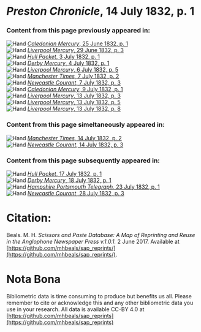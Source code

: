 # *Preston Chronicle*, 14 July 1832, p. 1  
  
### Content from this page previously appeared in:  
![Hand](http://scissorsandpaste.net/wp-content/uploads/2017/06/smallhandpointer.png) [*Caledonian Mercury*, 25 June 1832, p. 1](https://mhbeals.github.io/sap_html/Caledonian-Mercury/Caledonian-Mercury-25-June-1832-p-1)  
![Hand](http://scissorsandpaste.net/wp-content/uploads/2017/06/smallhandpointer.png) [*Liverpool Mercury*, 29 June 1832, p. 3](https://mhbeals.github.io/sap_html/Liverpool-Mercury/Liverpool-Mercury-29-June-1832-p-3)  
![Hand](http://scissorsandpaste.net/wp-content/uploads/2017/06/smallhandpointer.png) [*Hull Packet*, 3 July 1832, p. 1](https://mhbeals.github.io/sap_html/Hull-Packet/Hull-Packet-3-July-1832-p-1)  
![Hand](http://scissorsandpaste.net/wp-content/uploads/2017/06/smallhandpointer.png) [*Derby Mercury*, 4 July 1832, p. 1](https://mhbeals.github.io/sap_html/Derby-Mercury/Derby-Mercury-4-July-1832-p-1)  
![Hand](http://scissorsandpaste.net/wp-content/uploads/2017/06/smallhandpointer.png) [*Liverpool Mercury*, 6 July 1832, p. 5](https://mhbeals.github.io/sap_html/Liverpool-Mercury/Liverpool-Mercury-6-July-1832-p-5)  
![Hand](http://scissorsandpaste.net/wp-content/uploads/2017/06/smallhandpointer.png) [*Manchester Times*, 7 July 1832, p. 2](https://mhbeals.github.io/sap_html/Manchester-Times/Manchester-Times-7-July-1832-p-2)  
![Hand](http://scissorsandpaste.net/wp-content/uploads/2017/06/smallhandpointer.png) [*Newcastle Courant*, 7 July 1832, p. 3](https://mhbeals.github.io/sap_html/Newcastle-Courant/Newcastle-Courant-7-July-1832-p-3)  
![Hand](http://scissorsandpaste.net/wp-content/uploads/2017/06/smallhandpointer.png) [*Caledonian Mercury*, 9 July 1832, p. 1](https://mhbeals.github.io/sap_html/Caledonian-Mercury/Caledonian-Mercury-9-July-1832-p-1)  
![Hand](http://scissorsandpaste.net/wp-content/uploads/2017/06/smallhandpointer.png) [*Liverpool Mercury*, 13 July 1832, p. 3](https://mhbeals.github.io/sap_html/Liverpool-Mercury/Liverpool-Mercury-13-July-1832-p-3)  
![Hand](http://scissorsandpaste.net/wp-content/uploads/2017/06/smallhandpointer.png) [*Liverpool Mercury*, 13 July 1832, p. 5](https://mhbeals.github.io/sap_html/Liverpool-Mercury/Liverpool-Mercury-13-July-1832-p-5)  
![Hand](http://scissorsandpaste.net/wp-content/uploads/2017/06/smallhandpointer.png) [*Liverpool Mercury*, 13 July 1832, p. 8](https://mhbeals.github.io/sap_html/Liverpool-Mercury/Liverpool-Mercury-13-July-1832-p-8)  
  
### Content from this page simeltaneously appeared in:  
![Hand](http://scissorsandpaste.net/wp-content/uploads/2017/06/smallhandpointer.png) [*Manchester Times*, 14 July 1832, p. 2](https://mhbeals.github.io/sap_html/Manchester-Times/Manchester-Times-14-July-1832-p-2)  
![Hand](http://scissorsandpaste.net/wp-content/uploads/2017/06/smallhandpointer.png) [*Newcastle Courant*, 14 July 1832, p. 3](https://mhbeals.github.io/sap_html/Newcastle-Courant/Newcastle-Courant-14-July-1832-p-3)  
  
### Content from this page subsequently appeared in:  
![Hand](http://scissorsandpaste.net/wp-content/uploads/2017/06/smallhandpointer.png) [*Hull Packet*, 17 July 1832, p. 1](https://mhbeals.github.io/sap_html/Hull-Packet/Hull-Packet-17-July-1832-p-1)  
![Hand](http://scissorsandpaste.net/wp-content/uploads/2017/06/smallhandpointer.png) [*Derby Mercury*, 18 July 1832, p. 1](https://mhbeals.github.io/sap_html/Derby-Mercury/Derby-Mercury-18-July-1832-p-1)  
![Hand](http://scissorsandpaste.net/wp-content/uploads/2017/06/smallhandpointer.png) [*Hampshire Portsmouth Telegraph*, 23 July 1832, p. 1](https://mhbeals.github.io/sap_html/Hampshire-Portsmouth-Telegraph/Hampshire-Portsmouth-Telegraph-23-July-1832-p-1)  
![Hand](http://scissorsandpaste.net/wp-content/uploads/2017/06/smallhandpointer.png) [*Newcastle Courant*, 28 July 1832, p. 3](https://mhbeals.github.io/sap_html/Newcastle-Courant/Newcastle-Courant-28-July-1832-p-3)  


# Citation: 

Beals. M. H. *Scissors and Paste Database: A Map of Reprinting and Reuse in the Anglophone Newspaper Press v.1.0.1.* 2 June 2017. Available at [https://github.com/mhbeals/sap_reprints/](https://github.com/mhbeals/sap_reprints/). 

# Nota Bona

Bibliometric data is time consuming to produce but benefits us all. Please remember to cite or acknowledge this and any other bibliometric data you use in your research. All data is available CC-BY 4.0 at [https://github.com/mhbeals/sap_reprints](https://github.com/mhbeals/sap_reprints)